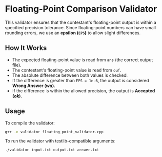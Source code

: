 # Floating-Point Comparison Validator

This validator ensures that the contestant's floating-point output is within a specified precision tolerance. Since floating-point numbers can have small rounding errors, we use an **epsilon (`EPS`)** to allow slight differences.

## How It Works  

- The expected floating-point value is read from `ans` (the correct output file).  
- The contestant's floating-point value is read from `ouf`.  
- The absolute difference between both values is checked.  
- If the difference is greater than `EPS = 1e-6`, the output is considered **Wrong Answer (_wa_)**.  
- If the difference is within the allowed precision, the output is **Accepted (_ok_)**.  

## Usage  

To compile the validator:  

```sh
g++ -o validator floating_point_validator.cpp
```

To run the validator with testlib-compatible arguments:

```sh
./validator input.txt output.txt answer.txt
```
